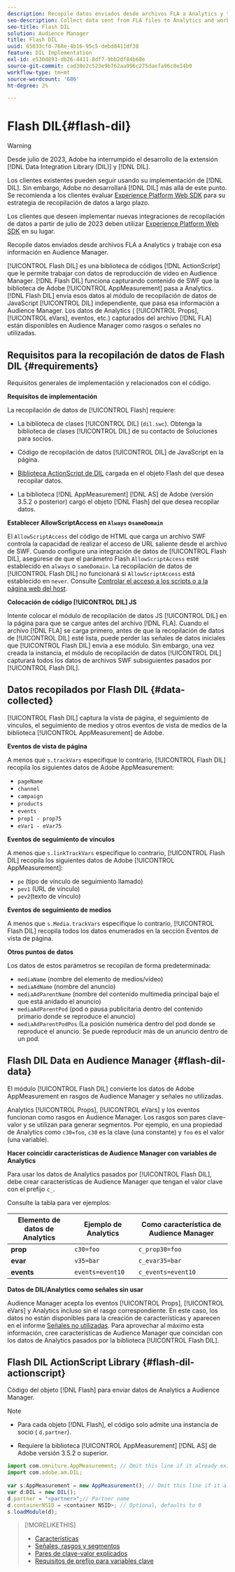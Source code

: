 ```yaml
---
description: Recopile datos enviados desde archivos FLA a Analytics y trabaje con esa información en Audience Manager.
seo-description: Collect data sent from FLA files to Analytics and work with that information in Audience Manager.
seo-title: Flash DIL
solution: Audience Manager
title: Flash DIL
uuid: 65833cfd-768e-4b16-95c5-debd8411df38
feature: DIL Implementation
exl-id: e530d893-db26-4411-8df7-9bb2df84b68e
source-git-commit: cad38e2c523e9b762aa996c275daefa96c8e14b0
workflow-type: tm+mt
source-wordcount: '686'
ht-degree: 2%

---
```


# Flash DIL{#flash-dil}

>[!WARNING]
>
>Desde julio de 2023, Adobe ha interrumpido el desarrollo de la extensión [!DNL Data Integration Library (DIL)] y [!DNL DIL].
>
>Los clientes existentes pueden seguir usando su implementación de [!DNL DIL]. Sin embargo, Adobe no desarrollará [!DNL DIL] más allá de este punto. Se recomienda a los clientes evaluar [Experience Platform Web SDK](https://experienceleague.adobe.com/docs/experience-platform/edge/home.html?lang=es) para su estrategia de recopilación de datos a largo plazo.
>
>Los clientes que deseen implementar nuevas integraciones de recopilación de datos a partir de julio de 2023 deben utilizar [Experience Platform Web SDK](https://experienceleague.adobe.com/docs/experience-platform/edge/home.html?lang=es) en su lugar.

Recopile datos enviados desde archivos FLA a Analytics y trabaje con esa información en Audience Manager.

<!-- 

c_flash_dil_toc.xml

 -->

[!UICONTROL Flash DIL] es una biblioteca de códigos [!DNL ActionScript] que le permite trabajar con datos de reproducción de vídeo en Audience Manager. [!DNL Flash DIL] funciona capturando contenido de SWF que la biblioteca de Adobe [!UICONTROL AppMeasurement] pasa a Analytics. [!DNL Flash DIL] envía esos datos al módulo de recopilación de datos de JavaScript [!UICONTROL DIL] independiente, que pasa esa información a Audience Manager. Los datos de Analytics ( [!UICONTROL Props], [!UICONTROL eVars], eventos, etc.) capturados del archivo [!DNL FLA] están disponibles en Audience Manager como rasgos o señales no utilizadas.

## Requisitos para la recopilación de datos de Flash DIL {#requirements}

Requisitos generales de implementación y relacionados con el código.

<!-- 

c_flash_dil_intro.xml

 -->

**Requisitos de implementación**

La recopilación de datos de [!UICONTROL Flash] requiere:

* La biblioteca de clases [!UICONTROL DIL] (`dil.swc`). Obtenga la biblioteca de clases [!UICONTROL DIL] de su contacto de Soluciones para socios.

* Código de recopilación de datos [!UICONTROL DIL] de JavaScript en la página.
* [Biblioteca ActionScript de DIL](../dil/dil-flash.md#flash-dil-actionscript) cargada en el objeto Flash del que desea recopilar datos.
* La biblioteca [!DNL AppMeasurement] [!DNL AS] de Adobe (versión 3.5.2 o posterior) cargó el objeto [!DNL Flash] del que desea recopilar datos.

**Establecer AllowScriptAccess en `Always` o`sameDomain`**

El `AllowScriptAccess` del código de HTML que carga un archivo SWF controla la capacidad de realizar el acceso de URL saliente desde el archivo de SWF. Cuando configure una integración de datos de [!UICONTROL Flash DIL], asegúrese de que el parámetro Flash `AllowScriptAccess` esté establecido en `always` o `sameDomain`. La recopilación de datos de [!UICONTROL Flash DIL] no funcionará si `AllowScriptAccess` está establecido en `never`. Consulte [Controlar el acceso a los scripts o a la página web del host](https://helpx.adobe.com/es/flash/kb/control-access-scripts-host-web.html).

**Colocación de código [!UICONTROL DIL] JS**

Intente colocar el módulo de recopilación de datos JS [!UICONTROL DIL] en la página para que se cargue antes del archivo [!DNL FLA]. Cuando el archivo [!DNL FLA] se carga primero, antes de que la recopilación de datos de [!UICONTROL DIL] esté lista, puede perder las señales de datos iniciales que [!UICONTROL Flash DIL] envía a ese módulo. Sin embargo, una vez creada la instancia, el módulo de recopilación de datos [!UICONTROL DIL] capturará todos los datos de archivos SWF subsiguientes pasados por [!UICONTROL Flash DIL].

## Datos recopilados por Flash DIL {#data-collected}

[!UICONTROL Flash DIL] captura la vista de página, el seguimiento de vínculos, el seguimiento de medios y otros eventos de vista de medios de la biblioteca [!UICONTROL AppMeasurement] de Adobe.

<!-- 

r_flash_dil_data_collected.xml

 -->

**Eventos de vista de página**

A menos que `s.trackVars` especifique lo contrario, [!UICONTROL Flash DIL] recopila los siguientes datos de Adobe AppMeasurement:

* `pageName`
* `channel`
* `campaign`
* `products`
* `events`
* `prop1 - prop75`
* `eVar1 - eVar75`

**Eventos de seguimiento de vínculos**

A menos que `s.linkTrackVars` especifique lo contrario, [!UICONTROL Flash DIL] recopila los siguientes datos de Adobe [!UICONTROL AppMeasurement]:

* `pe` (tipo de vínculo de seguimiento llamado)
* `pev1` (URL de vínculo)
* `pev2`(texto de vínculo)

**Eventos de seguimiento de medios**

A menos que `s.Media.trackVars` especifique lo contrario, [!UICONTROL Flash DIL] recopila todos los datos enumerados en la sección Eventos de vista de página.

**Otros puntos de datos**

Los datos de estos parámetros se recopilan de forma predeterminada:

* `mediaName` (nombre del elemento de medios/vídeo)
* `mediaAdName` (nombre del anuncio)
* `mediaAdParentName` (nombre del contenido multimedia principal bajo el que está anidado el anuncio)
* `mediaAdParentPod` (pod o pausa publicitaria dentro del contenido primario donde se reproduce el anuncio)
* `mediaAdParentPodPos` (La posición numérica dentro del pod donde se reproduce el anuncio. Se puede reproducir más de un anuncio dentro de un pod.

## Flash DIL Data en Audience Manager {#flash-dil-data}

El módulo [!UICONTROL Flash DIL] convierte los datos de Adobe AppMeasurement en rasgos de Audience Manager y señales no utilizadas.

<!-- 

c_flash_dil_in_aam.xml

 -->

Analytics [!UICONTROL Props], [!UICONTROL eVars] y los eventos funcionan como rasgos en Audience Manager. Los rasgos son pares clave-valor y se utilizan para generar segmentos. Por ejemplo, en una propiedad de Analytics como `c30=foo`, `c30` es la clave (una constante) y `foo` es el valor (una variable).

**Hacer coincidir características de Audience Manager con variables de Analytics**

Para usar los datos de Analytics pasados por [!UICONTROL Flash DIL], debe crear características de Audience Manager que tengan el valor clave con el prefijo `c_`.

Consulte la tabla para ver ejemplos:

| Elemento de datos de Analytics | Ejemplo de Analytics | Como característica de Audience Manager |
|---|---|---|
| **prop** | `c30=foo` | `c_prop30=foo` |
| **evar** | `v35=bar` | `c_evar35=bar` |
| **events** | `events=event10` | `c_events=event10` |

**Datos de DIL/Analytics como señales sin usar**

Audience Manager acepta los eventos [!UICONTROL Props], [!UICONTROL eVars] y Analytics incluso sin el rasgo correspondiente. En este caso, los datos no están disponibles para la creación de características y aparecen en el informe [Señales no utilizadas](../reporting/dynamic-reports/unused-signals.md). Para aprovechar al máximo esta información, cree características de Audience Manager que coincidan con los datos de Analytics pasados por la biblioteca [!UICONTROL Flash DIL].

## Flash DIL ActionScript Library {#flash-dil-actionscript}

Código del objeto [!DNL Flash] para enviar datos de Analytics a Audience Manager.

<!-- 

r_flash_dil_actionscript.xml

 -->

>[!NOTE]
>
>* Para cada objeto [!DNL Flash], el código solo admite una instancia de socio ( `d.partner`).
>
>* Requiere la biblioteca [!UICONTROL AppMeasurement] [!DNL AS] de Adobe versión 3.5.2 o superior.

```js
import com.omniture.AppMeasurement; // Omit this line if it already exists in the code 
import com.adobe.am.DIL; 
  
var s:AppMeasurement = new AppMeasurement(); // Omit this line if it already exists in the code 
var d:DIL = new DIL(); 
d.partner = "<partner>";// Partner name 
d.containerNSID = <container NSID>; // Optional, defaults to 0 
s.loadModule(d);
```

>[!MORELIKETHIS]
>
>* [Características](../features/traits/trait-details-page.md)
>* [Señales, rasgos y segmentos](../reference/signal-trait-segment.md)
>* [Pares de clave-valor explicados](../reference/key-value-pairs-explained.md)
>* [Requisitos de prefijo para variables clave](../features/traits/trait-variable-prefixes.md)
